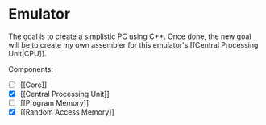 # Emulator
The goal is to create a simplistic PC using C++.
Once done, the new goal will be to create my own assembler for this emulator's [[Central Processing Unit|CPU]].


Components:
- [ ] [[Core]]
- [x] [[Central Processing Unit]]
- [ ] [[Program Memory]]
- [x] [[Random Access Memory]]